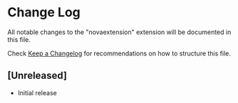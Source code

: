 # Change Log

All notable changes to the "novaextension" extension will be documented in this file.

Check [Keep a Changelog](http://keepachangelog.com/) for recommendations on how to structure this file.

## [Unreleased]

- Initial release